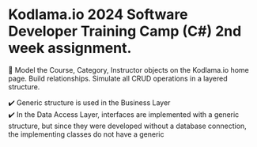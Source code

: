 # Kodlama.io 2024 Software Developer Training Camp (C#) 2nd week assignment.

:speech_balloon: Model the Course, Category, Instructor objects on the Kodlama.io home page. Build relationships. Simulate all CRUD operations in a layered structure.

:heavy_check_mark: Generic structure is used in the Business Layer
<br>
:heavy_check_mark: In the Data Access Layer, interfaces are implemented with a generic structure, but since they were developed without a database connection, the implementing classes do not have a generic
